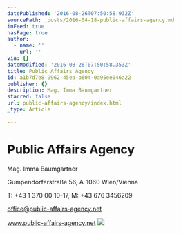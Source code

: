 ```yaml
---
datePublished: '2016-08-26T07:50:58.932Z'
sourcePath: _posts/2016-04-18-public-affairs-agency.md
inFeed: true
hasPage: true
author:
  - name: ''
    url: ''
via: {}
dateModified: '2016-08-26T07:50:58.353Z'
title: Public Affairs Agency
id: a1b7d7e8-9962-45ea-b604-0a95ee046a22
publisher: {}
description: Mag. Imma Baumgartner
starred: false
url: public-affairs-agency/index.html
_type: Article

---
```

# Public Affairs Agency

Mag. Imma Baumgartner

Gumpendorferstraße 56, A-1060 Wien/Vienna

T: +43 1 370 00 10-17, M: +43 676 3456209

office@public-affairs-agency.net

www.public-affairs-agency.net
![](https://s3-us-west-2.amazonaws.com/the-grid-img/p/87f0552609200cc8f1a47dfb4628a308df3650af.jpg)